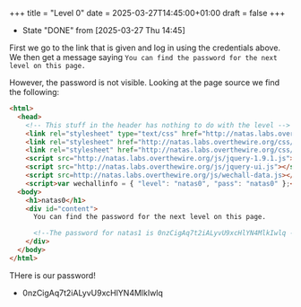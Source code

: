 +++
title = "Level 0"
date = 2025-03-27T14:45:00+01:00
draft = false
+++

-   State "DONE"       from              <span class="timestamp-wrapper"><span class="timestamp">[2025-03-27 Thu 14:45]</span></span>

First we go to the link that is given and log in using the credentials above. We then get a message saying `You can find the password for the next level on this page.`

However, the password is not visible. Looking at the page source we find the following:

```html { linenos=true, linenostart=1 }
<html>
  <head>
    <!-- This stuff in the header has nothing to do with the level -->
    <link rel="stylesheet" type="text/css" href="http://natas.labs.overthewire.org/css/level.css">
    <link rel="stylesheet" href="http://natas.labs.overthewire.org/css/jquery-ui.css" />
    <link rel="stylesheet" href="http://natas.labs.overthewire.org/css/wechall.css" />
    <script src="http://natas.labs.overthewire.org/js/jquery-1.9.1.js"></script>
    <script src="http://natas.labs.overthewire.org/js/jquery-ui.js"></script>
    <script src=http://natas.labs.overthewire.org/js/wechall-data.js></script><script src="http://natas.labs.overthewire.org/js/wechall.js"></script>
    <script>var wechallinfo = { "level": "natas0", "pass": "natas0" };</script></head>
  <body>
    <h1>natas0</h1>
    <div id="content">
      You can find the password for the next level on this page.

      <!--The password for natas1 is 0nzCigAq7t2iALyvU9xcHlYN4MlkIwlq -->
    </div>
  </body>
</html>
```

THere is our password!

-   0nzCigAq7t2iALyvU9xcHlYN4MlkIwlq
